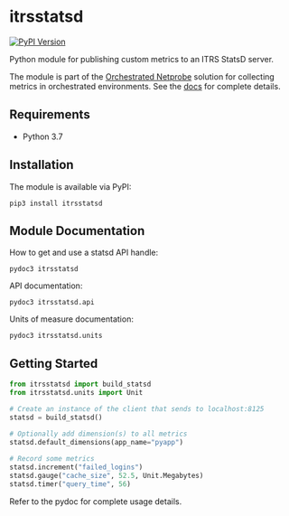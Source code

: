 # itrsstatsd

[![PyPI Version](https://img.shields.io/pypi/v/itrsstatsd)](https://pypi.org/project/itrsstatsd)

Python module for publishing custom metrics to an ITRS StatsD server.

The module is part of the [Orchestrated Netprobe][1] solution for collecting metrics in orchestrated environments.
See the [docs][1] for complete details.

## Requirements
- Python 3.7

## Installation

The module is available via PyPI:
```
pip3 install itrsstatsd
```

## Module Documentation

How to get and use a statsd API handle:  
```
pydoc3 itrsstatsd  
```

API documentation:  
```
pydoc3 itrsstatsd.api
```

Units of measure documentation:
```  
pydoc3 itrsstatsd.units
```

## Getting Started

```python
from itrsstatsd import build_statsd
from itrsstatsd.units import Unit

# Create an instance of the client that sends to localhost:8125
statsd = build_statsd()

# Optionally add dimension(s) to all metrics
statsd.default_dimensions(app_name="pyapp")
 
# Record some metrics
statsd.increment("failed_logins")
statsd.gauge("cache_size", 52.5, Unit.Megabytes)
statsd.timer("query_time", 56)
```

Refer to the pydoc for complete usage details.

[1]: https://docs.itrsgroup.com/docs/orchestrated-netprobe